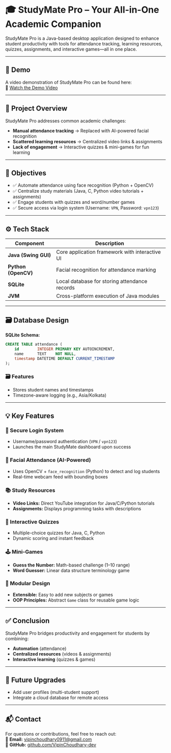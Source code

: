 # 🎓 StudyMate Pro – Your All-in-One Academic Companion

StudyMate Pro is a Java-based desktop application designed to enhance student productivity with tools for attendance tracking, learning resources, quizzes, assignments, and interactive games—all in one place.

---

## 🎥 Demo

A video demonstration of StudyMate Pro can be found here:  
🔗 [Watch the Demo Video](https://placeholder.link)

---

## 🧠 Project Overview

StudyMate Pro addresses common academic challenges:

- **Manual attendance tracking** → Replaced with AI-powered facial recognition  
- **Scattered learning resources** → Centralized video links & assignments  
- **Lack of engagement** → Interactive quizzes & mini-games for fun learning  

---

## 🎯 Objectives

- ✅ Automate attendance using face recognition (Python + OpenCV)  
- ✅ Centralize study materials (Java, C, Python video tutorials + assignments)  
- ✅ Engage students with quizzes and word/number games  
- ✅ Secure access via login system (Username: `VPN`, Password: `vpn123`)  

---

## ⚙️ Tech Stack

| Component              | Description                                          |
| ---------------------- | ---------------------------------------------------- |
| **Java (Swing GUI)**   | Core application framework with interactive UI       |
| **Python (OpenCV)**    | Facial recognition for attendance marking            |
| **SQLite**             | Local database for storing attendance records        |
| **JVM**                | Cross-platform execution of Java modules             |

---

## 🗃️ Database Design

**SQLite Schema:**  
```sql
CREATE TABLE attendance (
    id        INTEGER PRIMARY KEY AUTOINCREMENT,
    name      TEXT    NOT NULL,
    timestamp DATETIME DEFAULT CURRENT_TIMESTAMP
);
```

### 🗃️ Features

- Stores student names and timestamps  
- Timezone-aware logging (e.g., Asia/Kolkata)  

---

## 💡 Key Features

### 🔐 Secure Login System
- Username/password authentication (`VPN` / `vpn123`)  
- Launches the main StudyMate dashboard upon success  

### 🤖 Facial Attendance (AI-Powered)
- Uses OpenCV + `face_recognition` (Python) to detect and log students  
- Real-time webcam feed with bounding boxes  

### 📚 Study Resources
- **Video Links:** Direct YouTube integration for Java/C/Python tutorials  
- **Assignments:** Displays programming tasks with descriptions  

### 🧩 Interactive Quizzes
- Multiple-choice quizzes for Java, C, Python  
- Dynamic scoring and instant feedback  

### 🕹️ Mini-Games
- **Guess the Number:** Math-based challenge (1–10 range)  
- **Word Guesser:** Linear data structure terminology game  

### 🧱 Modular Design
- **Extensible:** Easy to add new subjects or games  
- **OOP Principles:** Abstract `Game` class for reusable game logic  

---

## ✅ Conclusion

StudyMate Pro bridges productivity and engagement for students by combining:

- **Automation** (attendance)  
- **Centralized resources** (videos & assignments)  
- **Interactive learning** (quizzes & games)  

---

## 🔮 Future Upgrades

- Add user profiles (multi-student support)  
- Integrate a cloud database for remote access  

---

## 📬 Contact

For questions or contributions, feel free to reach out:  
📧 **Email:** vipinchoudhary0911@gmail.com  
🔗 **GitHub:** [github.com/VipinChoudhary-dev](https://github.com/VipinChoudhary-dev)
